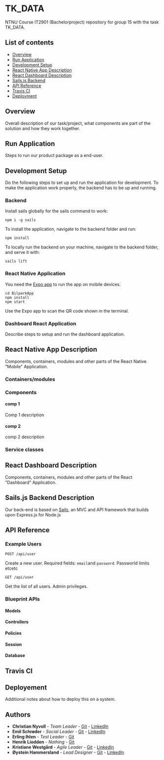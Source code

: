 # TK_DATA

NTNU Course IT2901 (Bachelorproject) repository for group 15 with the task TK_DATA.

## List of contents
* [Overview](#overview)
* [Run Application](#run-application)
* [Development Setup](#development-setup)
* [React Native App Description](#react-native-app-description)
* [React Dashboard Description](#react-dashboard-description)
* [Sails.js Backend](#sails.js-backend-description)
* [API Reference](#api-reference)
* [Travis CI](#travis-ci)
* [Deployment](#deployment)

## Overview
Overall description of our task/project, what components are part of the solution and how they work together.

## Run Application
Steps to run our product package as a end-user.

## Development Setup
Do the following steps to set up and run the application for development. To make the application work properly, the backend has to be up and running.
### Backend
Install sails globally for the sails command to work:
```
npm i -g sails
```
To install the application, navigate to the backend folder and run:
```
npm install
```
To locally run the backend on your machine, navigate to the backend folder, and serve it with:
```
sails lift
```

### React Native Application
You need the [Expo app](https://expo.io) to run the app on mobile devices.
```
cd BilparkApp
npm install
npm start
```
Use the Expo app to scan the QR code shown in the terminal.

### Dashboard React Application
Describe steps to setup and run the dashboard application.



## React Native App Description
Components, containers, modules and other parts of the React Native "Mobile" Application.

### Containers/modules

### Components
#### comp 1
Comp 1 description
#### comp 2
comp 2 description
### Service classes

## React Dashboard Description
Components, containers, modules and other parts of the React "Dashboard" Application.

## Sails.js Backend Description
Our back-end is based on [Sails](https://sailsjs.com/), an MVC and API framework that builds upon Express.js for Node.js

## API Reference
### Example Users
```
POST /api/user
```
Create a new user. Required fields: `email`and `password`.
Passworld limits etcetc
```
GET /api/user
```
Get the list of all users. Admin privileges.

### Blueprint APIs
#### Models
#### Controllers
#### Policies
#### Session
#### Database

## Travis CI


## Deployement
Additional notes about how to deploy this on a system.

## Authors
* **Christian Nyvoll** - *Team Leader* - [Git](https://github.com/Chr1stian) - [LinkedIn](https://www.linkedin.com/in/christian-nyvoll-94065b65/)
* **Emil Schrøder** - *Social Leader* - [Git](https://github.com/emilps) - [LinkedIn](https://www.linkedin.com/in/emil-schr%C3%B8der-52b948105/)
* **Erling Ihlen** - *Test Leader* - [Git](https://github.com/)
* **Henrik Liodden** - *Nothing* - [Git](https://github.com/)
* **Kristiane Westgård** - *Agile Leader* - [Git](https://github.com/) - [LinkedIn](https://www.linkedin.com/in/kristianeaw/)
* **Øystein Hammersland** - *Lead Designer* - [Git](https://github.com/) - [LinkedIn](https://www.linkedin.com/in/%C3%B8ystein-hammersland-a9698772/)
